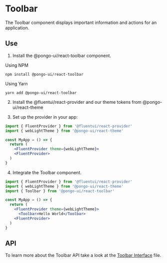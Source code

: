 # Toolbar

The Toolbar component displays important information and actions for an application.

## Use

1. Install the @pongo-ui/react-toolbar component.

Using NPM

```
npm install @pongo-ui/react-toolbar
```

Using Yarn

```
yarn add @pongo-ui/react-toolbar
```

2. Install the @fluentui/react-provider and our theme tokens from @pongo-ui/react-theme

3. Set up the provider in your app:

```jsx
import { FluentProvider } from '@fluentui/react-provider'
import { webLightTheme } from '@pongo-ui/react-theme'

const MyApp = () => {
  return (
    <FluentProvider theme={webLightTheme}>
    <FluentProvider>
  )
}
```

4. Integrate the Toolbar component.

```jsx
import { FluentProvider } from '@fluentui/react-provider'
import { webLightTheme } from '@pongo-ui/react-theme'
import { Toolbar } from '@pongo-ui/react-toolbar'

const MyApp = () => {
  return (
    <FluentProvider theme={webLightTheme}>
      <Toolbar>Hello World</Toolbar>
    <FluentProvider>
  )
}
```

## API

To learn more about the Toolbar API take a look at the [Toolbar Interface](src/components/Toolbar/Toolbar.types.ts) file.
